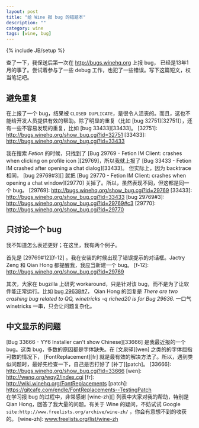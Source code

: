 ```yaml
---
layout: post
title: "给 Wine 报 bug 的错题本"
description: ""
category: wine 
tags: [wine, bug]
---
```

{% include JB/setup %}

查了一下，我保送后第一次在 <http://bugs.winehq.org> 上报 bug， 已经是13年1月的事了。尝试着参与了一些 debug 工作，也犯了一些错误。写下这篇短文，权当笔记吧。

避免重复
--
在上报了一个 bug，结果被 `CLOSED DUPLICATE`，是很令人沮丧的。而且，这也不能给开发人员提供有效的帮助。除了明显的重复（比如 [bug 32751][32751]），还有一些不容易发现的重复，比如 [bug 33433][33433]。
[32751]: http://bugs.winehq.org/show_bug.cgi?id=32751
[33433]: http://bugs.winehq.org/show_bug.cgi?id=33433

我在搜索 *Fetion* 的时候，只找到了 [Bug 29769 - Fetion IM Client: crashes when clicking on profile icon ][29769]，所以我就上报了 [Bug 33433 - Fetion IM crashed after opening a chat dialog][33433]。 但实际上，因为 backtrace 相同， [bug 29769#3][] 就把 [Bug 29770 - Fetion IM Client: crashes when opening a chat window][29770] 关掉了。所以，虽然表现不同，但这都是同一个 bug。
[29769]: http://bugs.winehq.org/show_bug.cgi?id=29769
[33433]: http://bugs.winehq.org/show_bug.cgi?id=33433
[bug 29769#3]: http://bugs.winehq.org/show_bug.cgi?id=29769#c3
[29770]: http://bugs.winehq.org/show_bug.cgi?id=29770

只讨论一个 bug
--
我不知道怎么表述更好；在这里，我有两个例子。

首先是 [29769#12][f-12] 。我在安装的时候出现了错误提示的对话框。Jactry Zeng 和 Qian Hong 都提醒我，我应当新建一个 bug。
[f-12]: http://bugs.winehq.org/show_bug.cgi?id=29769

其次，大家在 bugzilla 上研究 workaround，只是针对该 bug，而不是为了让软件能正常运行。比如 [bug 29638#7](http://bugs.winehq.org/show_bug.cgi?id=29638#c7)， Qian Hong 的回复是 *There are two crashing bug related to QQ, winetricks -q riched20 is for Bug 29636.* 一口气 winetricks 一串，只会让问题复杂化。

中文显示的问题
--
[Bug 33666 - YY6 Installer can't show Chinese][33666] 是我最近报的一个 bug。这类 bug，多数的原因都是字体缺失。在 [文泉驿][wen] 之类的的字体屈指可数的情况下， [FontReplacement][fr] 就是最有效的解决方法了。所以，遇到类似问题时，最好先检查一下，自己是否打好了 [补丁][patch]。
[33666]: http://bugs.winehq.org/show_bug.cgi?id=33666
[wen]: http://wenq.org/wqy2/index.cgi
[fr]: http://wiki.winehq.org/FontReplacements
[patch]: https://gitcafe.com/endle/FontReplacements--TestingPatch
<br />
在学习报 bug 的过程中，非常感谢 [wine-zh][] 列表中大家对我的帮助，特别是 Qian Hong，回答了我大量的问题。有关于 Wine 的疑问，不妨试试 Google `site:http://www.freelists.org/archive/wine-zh/` ，你会有意想不到的收获的。
[wine-zh]: www.freelists.org/list/wine-zh
